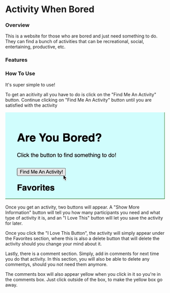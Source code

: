 # Activity When Bored  

### Overview 
This is a website for those who are bored and just need something to do. They can find a bunch of activities that can be recreational, social, entertaining, productive, etc. 

### Features 


### How To Use 

It's super simple to use! 

To get an acitivity all you have to do is click on the "Find Me An Activity" button. Continue clicking on "Find Me An Activity" button until you are satisfied with the activity 

<img src = "images/Find Me An Activity Button.gif">

Once you get an activity, two buttons will appear. A "Show More Information" button will tell you how many participants you need and what type of activity it is, and an "I Love This" button will let you save the activity for later. 


Once you click the "I Love This Button", the activity will simply appear under the Favorites section, where this is also a delete button that will delete the activity should you change your mind about it. 


Lastly, there is a comment section. Simply, add in comments for next time you do that activity. In this section, you will also be able to delete any commentys, should you not need them anymore. 


The comments box will also appear yellow when you click in it so you're in the comments box. Just click outside of the box, to make the yellow box go away. 



